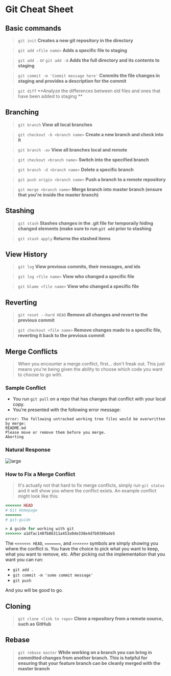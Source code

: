 # Git Cheat Sheet

## Basic commands

> `git init` **Creates a new git repository in the directory**

> `git add <file name>` **Adds a specific file to staging**

> `git add .` or `git add -A` **Adds the full directory and its contents to staging**

> `git commit -m 'Commit message here'` **Commits the file changes in staging and provides a description for the commit**

> `git diff` **Analyze the differences between old files and ones that have been added to staging **


## Branching

> `git branch` **View all local branches**

> `git checkout -b <branch name>` **Create a new branch and check into it**

> `git branch -av` **View all branches local and remote**

> `git checkout <branch name>` **Switch into the specified branch**

> `git branch -d <branch name>` **Delete a specific branch**

> `git push origin <branch name>` **Push a branch to a remote repository**

> `git merge <branch name>` **Merge branch into master branch (ensure that you're inside the master branch)**


## Stashing

> `git stash` **Stashes changes in the .git file for temporaily hiding changed elements (make sure to run `git add` prior to stashing**

> `git stash apply` **Returns the stashed items**



## View History

> `git log` **View previous commits, their messages, and ids**

> `git log <file name>` **View who changed a specific file**

> `git blame <file name>` **View who changed a specific file**


## Reverting

> `git reset --hard HEAD` **Remove all changes and revert to the previous commit**

> `git checkout <file name>` **Remove changes made to a specific file, reverting it back to the previous commit**


## Merge Conflicts

> When you encounter a merge conflict, first... don't freak out. This just means you're being given the ability to choose which code you want to choose to go with.

### Sample Conflict

- You run `git pull` on a repo that has changes that conflict with your local copy.
- You're presented with the following error message:

```
error: The following untracked working tree files would be overwritten by merge:
README.md
Please move or remove them before you merge.
Aborting
```

### Natural Response

![large](https://s3.amazonaws.com/devcamp-static/images/cagey.jpg)


### How to Fix a Merge Conflict

> It's actually not that hard to fix merge conflicts, simply run `git status` and it will show you where the conflict exists. An example conflict might look like this:

```ruby
<<<<<<< HEAD
# Git Homepage
=======
# git-guide

> A guide for working with git
>>>>>>> a1dfac148fb86311a453a9de338e4d7b9389ade5
```

The `<<<<<<< HEAD`, `=======`, and `>>>>>>>` symbols are simply showing you where the conflict is. You have the choice to pick what you want to keep, what you want to remove, etc. After picking out the implementation that you want you can run:

- `git add .`
- `git commit -m 'some commit message'`
- `git push`

And you will be good to go.


## Cloning

> `git clone <link to repo>` **Clone a repository from a remote source, such as GitHub**


## Rebase

> `git rebase master` **While working on a branch you can bring in committed changes from another branch. This is helpful for ensuring that your feature branch can be cleanly merged with the master branch**
